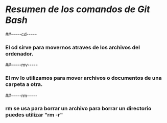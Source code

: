 # ***Resumen de los comandos de Git Bash***  
##-----cd-----  
### El cd sirve para movernos atraves de los archivos del ordenador.  
  
##-----mv-----
### El mv lo utilizamos para mover archivos o documentos de una carpeta a otra.  
  
##-----rm-----  
### rm se usa para borrar un archivo para borrar un directorio puedes utilizar "rm -r"
